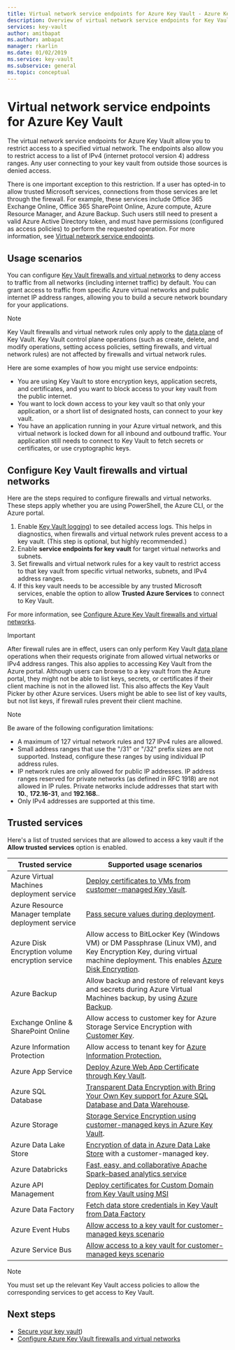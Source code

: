 ```yaml
---
title: Virtual network service endpoints for Azure Key Vault - Azure Key Vault | Microsoft Docs
description: Overview of virtual network service endpoints for Key Vault
services: key-vault
author: amitbapat
ms.author: ambapat
manager: rkarlin
ms.date: 01/02/2019
ms.service: key-vault
ms.subservice: general
ms.topic: conceptual
---
```

# Virtual network service endpoints for Azure Key Vault

The virtual network service endpoints for Azure Key Vault allow you to restrict access to a specified virtual network. The endpoints also allow you to restrict access to a list of IPv4 (internet protocol version 4) address ranges. Any user connecting to your key vault from outside those sources is denied access.

There is one important exception to this restriction. If a user has opted-in to allow trusted Microsoft services, connections from those services are let through the firewall. For example, these services include Office 365 Exchange Online, Office 365 SharePoint Online, Azure compute, Azure Resource Manager, and Azure Backup. Such users still need to present a valid Azure Active Directory token, and must have permissions (configured as access policies) to perform the requested operation. For more information, see [Virtual network service endpoints](../../virtual-network/virtual-network-service-endpoints-overview.md).

## Usage scenarios

You can configure [Key Vault firewalls and virtual networks](network-security.md) to deny access to traffic from all networks (including internet traffic) by default. You can grant access to traffic from specific Azure virtual networks and public internet IP address ranges, allowing you to build a secure network boundary for your applications.

> [!NOTE]
> Key Vault firewalls and virtual network rules only apply to the [data plane](secure-your-key-vault.md#data-plane-access-control) of Key Vault. Key Vault control plane operations (such as create, delete, and modify operations, setting access policies, setting firewalls, and virtual network rules) are not affected by firewalls and virtual network rules.

Here are some examples of how you might use service endpoints:

* You are using Key Vault to store encryption keys, application secrets, and certificates, and you want to block access to your key vault from the public internet.
* You want to lock down access to your key vault so that only your application, or a short list of designated hosts, can connect to your key vault.
* You have an application running in your Azure virtual network, and this virtual network is locked down for all inbound and outbound traffic. Your application still needs to connect to Key Vault to fetch secrets or certificates, or use cryptographic keys.

## Configure Key Vault firewalls and virtual networks

Here are the steps required to configure firewalls and virtual networks. These steps apply whether you are using PowerShell, the Azure CLI, or the Azure portal.

1. Enable [Key Vault logging](logging.md)) to see detailed access logs. This helps in diagnostics, when firewalls and virtual network rules prevent access to a key vault. (This step is optional, but highly recommended.)
2. Enable **service endpoints for key vault** for target virtual networks and subnets.
3. Set firewalls and virtual network rules for a key vault to restrict access to that key vault from specific virtual networks, subnets, and IPv4 address ranges.
4. If this key vault needs to be accessible by any trusted Microsoft services, enable the option to allow **Trusted Azure Services** to connect to Key Vault.

For more information, see [Configure Azure Key Vault firewalls and virtual networks](network-security.md).

> [!IMPORTANT]
> After firewall rules are in effect, users can only perform Key Vault [data plane](secure-your-key-vault.md#data-plane-access-control) operations when their requests originate from allowed virtual networks or IPv4 address ranges. This also applies to accessing Key Vault from the Azure portal. Although users can browse to a key vault from the Azure portal, they might not be able to list keys, secrets, or certificates if their client machine is not in the allowed list. This also affects the Key Vault Picker by other Azure services. Users might be able to see list of key vaults, but not list keys, if firewall rules prevent their client machine.


> [!NOTE]
> Be aware of the following configuration limitations:
> * A maximum of 127 virtual network rules and 127 IPv4 rules are allowed. 
> * Small address ranges that use the "/31" or "/32" prefix sizes are not supported. Instead, configure these ranges by using individual IP address rules.
> * IP network rules are only allowed for public IP addresses. IP address ranges reserved for private networks (as defined in RFC 1918) are not allowed in IP rules. Private networks include addresses that start with **10.**, **172.16-31**, and **192.168.**. 
> * Only IPv4 addresses are supported at this time.

## Trusted services

Here's a list of trusted services that are allowed to access a key vault if the **Allow trusted services** option is enabled.

|Trusted service|Supported usage scenarios|
| --- | --- |
|Azure Virtual Machines deployment service|[Deploy certificates to VMs from customer-managed Key Vault](https://blogs.technet.microsoft.com/kv/2016/09/14/updated-deploy-certificates-to-vms-from-customer-managed-key-vault/).|
|Azure Resource Manager template deployment service|[Pass secure values during deployment](../../azure-resource-manager/templates/key-vault-parameter.md).|
|Azure Disk Encryption volume encryption service|Allow access to BitLocker Key (Windows VM) or DM Passphrase (Linux VM), and Key Encryption Key, during virtual machine deployment. This enables [Azure Disk Encryption](../../security/fundamentals/encryption-overview.md).|
|Azure Backup|Allow backup and restore of relevant keys and secrets during Azure Virtual Machines backup, by using [Azure Backup](../../backup/backup-introduction-to-azure-backup.md).|
|Exchange Online & SharePoint Online|Allow access to customer key for Azure Storage Service Encryption with [Customer Key](/microsoft-365/compliance/customer-key-overview).|
|Azure Information Protection|Allow access to tenant key for [Azure Information Protection.](https://docs.microsoft.com/azure/information-protection/what-is-information-protection)|
|Azure App Service|[Deploy Azure Web App Certificate through Key Vault](https://azure.github.io/AppService/2016/05/24/Deploying-Azure-Web-App-Certificate-through-Key-Vault.html).|
|Azure SQL Database|[Transparent Data Encryption with Bring Your Own Key support for Azure SQL Database and Data Warehouse](../../sql-database/transparent-data-encryption-byok-azure-sql.md?view=sql-server-2017&viewFallbackFrom=azuresqldb-current).|
|Azure Storage|[Storage Service Encryption using customer-managed keys in Azure Key Vault](../../storage/common/storage-service-encryption-customer-managed-keys.md).|
|Azure Data Lake Store|[Encryption of data in Azure Data Lake Store](../../data-lake-store/data-lake-store-encryption.md) with a customer-managed key.|
|Azure Databricks|[Fast, easy, and collaborative Apache Spark–based analytics service](../../azure-databricks/what-is-azure-databricks.md)|
|Azure API Management|[Deploy certificates for Custom Domain from Key Vault using MSI](../../api-management/api-management-howto-use-managed-service-identity.md#use-the-managed-service-identity-to-access-other-resources)|
|Azure Data Factory|[Fetch data store credentials in Key Vault from Data Factory](https://go.microsoft.com/fwlink/?linkid=2109491)|
|Azure Event Hubs|[Allow access to a key vault for customer-managed keys scenario](https://docs.microsoft.com/azure/event-hubs/configure-customer-managed-key)|
|Azure Service Bus|[Allow access to a key vault for customer-managed keys scenario](https://docs.microsoft.com/azure/service-bus-messaging/configure-customer-managed-key)|


> [!NOTE]
> You must set up the relevant Key Vault access policies to allow the corresponding services to get access to Key Vault.

## Next steps

* [Secure your key vault](secure-your-key-vault.md))
* [Configure Azure Key Vault firewalls and virtual networks](network-security.md)
